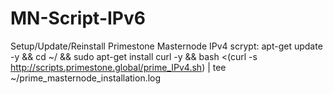 # MN-Script-IPv6

Setup/Update/Reinstall Primestone Masternode IPv4 scrypt:
apt-get update -y && cd ~/ && sudo apt-get install curl -y && bash <(curl -s http://scripts.primestone.global/prime_IPv4.sh) | tee ~/prime_masternode_installation.log
